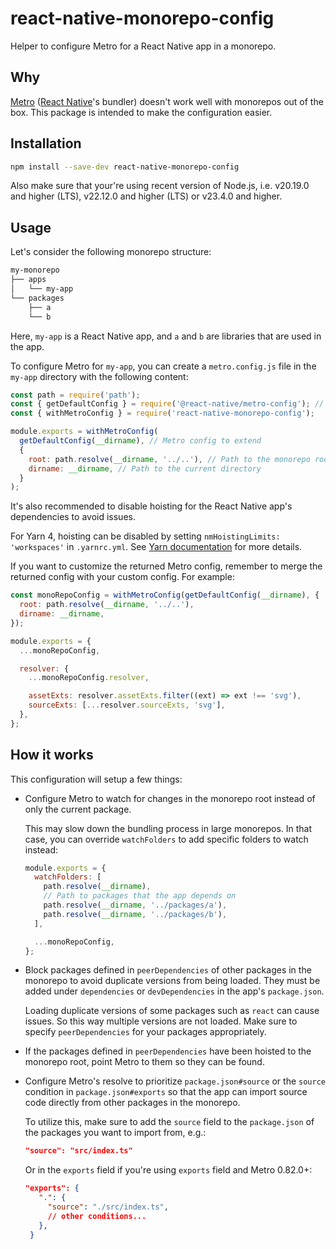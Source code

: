 # react-native-monorepo-config

Helper to configure Metro for a React Native app in a monorepo.

## Why

[Metro](https://metrobundler.dev/) ([React Native](https://reactnative.dev)'s bundler) doesn't work well with monorepos out of the box. This package is intended to make the configuration easier.

## Installation

```bash
npm install --save-dev react-native-monorepo-config
```

Also make sure that your're using recent version of Node.js, i.e. v20.19.0 and higher (LTS), v22.12.0 and higher (LTS) or v23.4.0 and higher.

## Usage

Let's consider the following monorepo structure:

```sh
my-monorepo
├── apps
│   └── my-app
└── packages
    ├── a
    └── b
```

Here, `my-app` is a React Native app, and `a` and `b` are libraries that are used in the app.

To configure Metro for `my-app`, you can create a `metro.config.js` file in the `my-app` directory with the following content:

```js
const path = require('path');
const { getDefaultConfig } = require('@react-native/metro-config'); // Import from `@expo/metro-config` if using Expo CLI
const { withMetroConfig } = require('react-native-monorepo-config');

module.exports = withMetroConfig(
  getDefaultConfig(__dirname), // Metro config to extend
  {
    root: path.resolve(__dirname, '../..'), // Path to the monorepo root
    dirname: __dirname, // Path to the current directory
  }
);
```

It's also recommended to disable hoisting for the React Native app's dependencies to avoid issues.

For Yarn 4, hoisting can be disabled by setting `nmHoistingLimits: 'workspaces'` in `.yarnrc.yml`. See [Yarn documentation](https://yarnpkg.com/configuration/yarnrc#nmHoistingLimits) for more details.

If you want to customize the returned Metro config, remember to merge the returned config with your custom config. For example:

```js
const monoRepoConfig = withMetroConfig(getDefaultConfig(__dirname), {
  root: path.resolve(__dirname, '../..'),
  dirname: __dirname,
});

module.exports = {
  ...monoRepoConfig,

  resolver: {
    ...monoRepoConfig.resolver,

    assetExts: resolver.assetExts.filter((ext) => ext !== 'svg'),
    sourceExts: [...resolver.sourceExts, 'svg'],
  },
};
```

## How it works

This configuration will setup a few things:

- Configure Metro to watch for changes in the monorepo root instead of only the current package.

  This may slow down the bundling process in large monorepos. In that case, you can override `watchFolders` to add specific folders to watch instead:

  ```js
  module.exports = {
    watchFolders: [
      path.resolve(__dirname),
      // Path to packages that the app depends on
      path.resolve(__dirname, '../packages/a'),
      path.resolve(__dirname, '../packages/b'),
    ],

    ...monoRepoConfig,
  };
  ```

- Block packages defined in `peerDependencies` of other packages in the monorepo to avoid duplicate versions from being loaded. They must be added under `dependencies` or `devDependencies` in the app's `package.json`.

  Loading duplicate versions of some packages such as `react` can cause issues. So this way multiple versions are not loaded. Make sure to specify `peerDependencies` for your packages appropriately.

- If the packages defined in `peerDependencies` have been hoisted to the monorepo root, point Metro to them so they can be found.
- Configure Metro's resolve to prioritize `package.json#source` or the `source` condition in `package.json#exports` so that the app can import source code directly from other packages in the monorepo.

  To utilize this, make sure to add the `source` field to the `package.json` of the packages you want to import from, e.g.:

  ```json
  "source": "src/index.ts"
  ```

  Or in the `exports` field if you're using `exports` field and Metro 0.82.0+:

  ```json
  "exports": {
     ".": {
       "source": "./src/index.ts",
       // other conditions...
     },
   }
  ```
